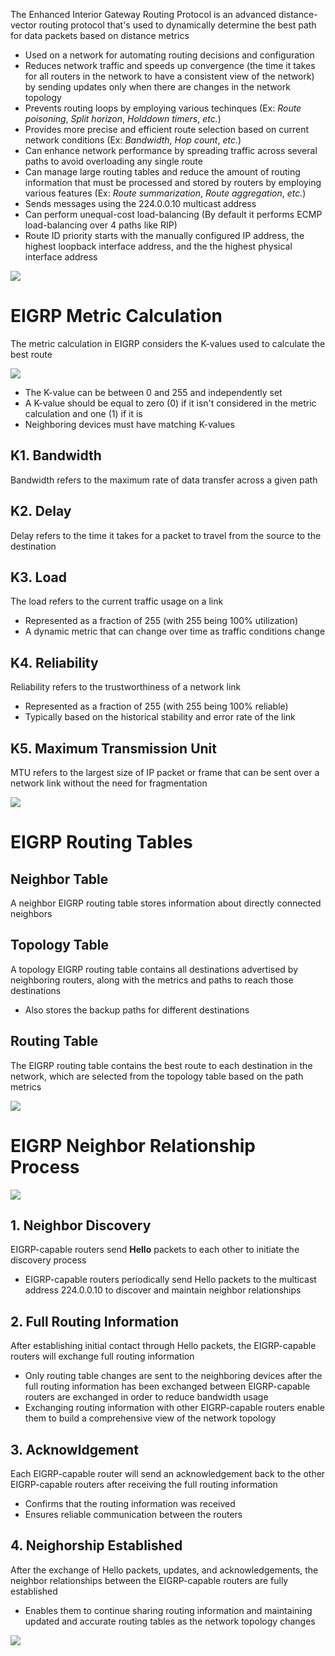 The Enhanced Interior Gateway Routing Protocol is an advanced distance-vector routing protocol that's used to dynamically determine the best path for data packets based on distance metrics

* Used on a network for automating routing decisions and configuration
* Reduces network traffic and speeds up convergence (the time it takes for all routers in the network to have a consistent view of the network) by sending updates only when there are changes in the network topology
* Prevents routing loops by employing various techinques (Ex: *Route poisoning*, *Split horizon*, *Holddown timers*, *etc.*)
* Provides more precise and efficient route selection based on current network conditions (Ex: *Bandwidth*, *Hop count*, *etc.*)
* Can enhance network performance by spreading traffic across several paths to avoid overloading any single route
* Can manage large routing tables and reduce the amount of routing information that must be processed and stored by routers by employing various features (Ex: *Route summarization*, *Route aggregation*, *etc.*)
* Sends messages using the 224.0.0.10 multicast address
* Can perform unequal-cost load-balancing (By default it performs ECMP load-balancing over 4 paths like RIP)
* Route ID priority starts with the manually configured IP address, the highest loopback interface address, and the the highest physical interface address

![](https://github.com/JonmarCorpuz/SecondBrain/blob/main/Assets/Whitespace.png)

# EIGRP Metric Calculation

The metric calculation in EIGRP considers the K-values used to calculate the best route

![](https://github.com/JonmarCorpuz/SecondBrain/blob/main/Assets/jhbfidbjfndngkdfnjsdfdfasd.png)

* The K-value can be between 0 and 255 and independently set
* A K-value should be equal to zero (0) if it isn't considered in the metric calculation and one (1) if it is
* Neighboring devices must have matching K-values

## K1. Bandwidth

Bandwidth refers to the maximum rate of data transfer across a given path

## K2. Delay

Delay refers to the time it takes for a packet to travel from the source to the destination

## K3. Load

The load refers to the current traffic usage on a link

* Represented as a fraction of 255 (with 255 being 100% utilization)
* A dynamic metric that can change over time as traffic conditions change

## K4. Reliability

Reliability refers to the trustworthiness of a network link

* Represented as a fraction of 255 (with 255 being 100% reliable)
* Typically based on the historical stability and error rate of the link

## K5. Maximum Transmission Unit

MTU refers to the largest size of IP packet or frame that can be sent over a network link without the need for fragmentation

![](https://github.com/JonmarCorpuz/SecondBrain/blob/main/Assets/Whitespace.png)

# EIGRP Routing Tables

## Neighbor Table

A neighbor EIGRP routing table stores information about directly connected neighbors

## Topology Table

A topology EIGRP routing table contains all destinations advertised by neighboring routers, along with the metrics and paths to reach those destinations

* Also stores the backup paths for different destinations

## Routing Table

The EIGRP routing table contains the best route to each destination in the network, which are selected from the topology table based on the path metrics

![](https://github.com/JonmarCorpuz/SecondBrain/blob/main/Assets/Whitespace.png)

# EIGRP Neighbor Relationship Process

![](https://github.com/JonmarCorpuz/SecondBrain/blob/main/Assets/hbidhbdbhdbdsfnjadfnjafnjafnj.png)

## 1. Neighbor Discovery 

EIGRP-capable routers send **Hello** packets to each other to initiate the discovery process

* EIGRP-capable routers periodically send Hello packets to the multicast address 224.0.0.10 to discover and maintain neighbor relationships

## 2. Full Routing Information

After establishing initial contact through Hello packets, the EIGRP-capable routers will exchange full routing information

* Only routing table changes are sent to the neighboring devices after the full routing information has been exchanged between EIGRP-capable routers are exchanged in order to reduce bandwidth usage
* Exchanging routing information with other EIGRP-capable routers enable them to build a comprehensive view of the network topology

## 3. Acknowldgement

Each EIGRP-capable router will send an acknowledgement back to the other EIGRP-capable routers after receiving the full routing information

* Confirms that the routing information was received
* Ensures reliable communication between the routers

## 4. Neighorship Established

After the exchange of Hello packets, updates, and acknowledgements, the neighbor relationships between the EIGRP-capable routers are fully established

* Enables them to continue sharing routing information and maintaining updated and accurate routing tables as the network topology changes

![](https://github.com/JonmarCorpuz/SecondBrain/blob/main/Assets/Whitespace.png)

